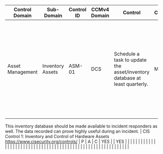 | Control Domain  | Sub-Domain  | Control ID  | CCMv4 Domain  | Control  | Confidentiality  | Integrity | Availability  | Additional Direction  |  Reference |  Control Type | Man/Auto/Semi  | Frequency | Device  | Network  | Gateway  | Cloud Service  |   |
|---|---|---|---|---|---|---|---|---|---|---|---|---|---|---|---|---|---|
|  Asset Management | Inventory Assets  | ASM-01  | DCS  | Schedule a task to update the asset/inventory database at least quarterly.   | Medium  | Medium  | Medium  | Additional information that may be useful to include are the related/associated devices that directly interface with the device. These may include printers, network-attached storage (NAS), mobile applications, USB dongles, and so on.

This inventory database should be made available to incident responders as well. The data recorded can prove highly useful during an incident.   | CIS Control 1: Inventory and Control of Hardware Assets https://www.cisecurity.org/controls/  | P | A   | C  | YES  |   | YES  |   |   |
|   |   |   |   |   |   |   |   |   |   |   |   |   |   |   |   |   |   |
|   |   |   |   |   |   |   |   |   |   |   |   |   |   |   |   |   |   |
|   |   |   |   |   |   |   |   |   |   |   |   |   |   |   |   |   |   |
